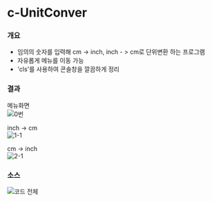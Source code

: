 # c-UnitConver

### 개요
- 임의의 숫자를 입력해 cm -> inch, inch - > cm로 단위변환 하는 프로그램
- 자유롭게 메뉴를 이동 가능
- 'cls'를 사용하여 콘솔창을 깔끔하게 정리

### 결과

메뉴화면   
![0번](https://user-images.githubusercontent.com/60810356/86862010-526a9200-c103-11ea-97fa-81b156ff338d.PNG)


inch -> cm   
![1-1](https://user-images.githubusercontent.com/60810356/86862251-d15fca80-c103-11ea-87bc-27087805b463.PNG)


cm -> inch   
![2-1](https://user-images.githubusercontent.com/60810356/86862303-e76d8b00-c103-11ea-8c84-93da7db8684a.PNG)





### 소스

![코드 전체](https://user-images.githubusercontent.com/60810356/85219793-a8d89080-b3e1-11ea-920d-f68282ac8176.PNG)
